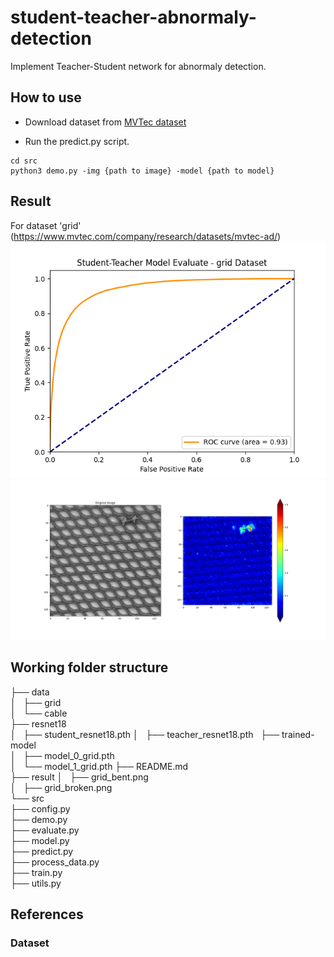 # student-teacher-abnormaly-detection
Implement Teacher-Student network for abnormaly detection.

## How to use

* Download dataset from [MVTec dataset](https://www.mvtec.com/company/research/datasets/mvtec-ad/)

* Run the predict.py script.
```
cd src
python3 demo.py -img {path to image} -model {path to model}
```

## Result
For dataset 'grid' (https://www.mvtec.com/company/research/datasets/mvtec-ad/)
![ROC](result/demo_eval.png)
![Result](result/demo_sample.png)

## Working folder structure
├── data   
│   ├── grid  
│   └── cable  
├── resnet18  
│   ├── student_resnet18.pth
│   ├── teacher_resnet18.pth   
├── trained-model   
│   ├── model_0_grid.pth  
│   └── model_1_grid.pth
├── README.md  
├── result 
│   ├── grid_bent.png  
│   ├── grid_broken.png   
└── src  
    ├── config.py  
    ├── demo.py  
    ├── evaluate.py  
    ├── model.py  
    ├── predict.py  
    ├── process_data.py   
    ├── train.py  
    ├── utils.py  

## References

### Dataset